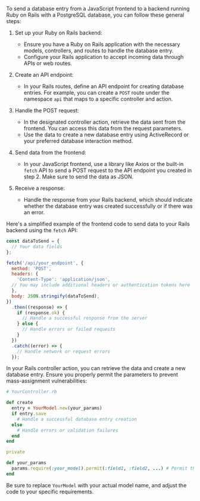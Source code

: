 To send a database entry from a JavaScript frontend to a backend running Ruby on Rails with a PostgreSQL database, you can follow these general steps:

1. Set up your Ruby on Rails backend:
   - Ensure you have a Ruby on Rails application with the necessary models, controllers, and routes to handle the database entry.
   - Configure your Rails application to accept incoming data through APIs or web routes.

2. Create an API endpoint:
   - In your Rails routes, define an API endpoint for creating database entries. For example, you can create a `POST` route under the namespace `api` that maps to a specific controller and action.

3. Handle the POST request:
   - In the designated controller action, retrieve the data sent from the frontend. You can access this data from the request parameters.
   - Use the data to create a new database entry using ActiveRecord or your preferred database interaction method.

4. Send data from the frontend:
   - In your JavaScript frontend, use a library like Axios or the built-in `fetch` API to send a POST request to the API endpoint you created in step 2. Make sure to send the data as JSON.

5. Receive a response:
   - Handle the response from your Rails backend, which should indicate whether the database entry was created successfully or if there was an error.

Here's a simplified example of the frontend code to send data to your Rails backend using the `fetch` API:

```javascript
const dataToSend = {
  // Your data fields
};

fetch('/api/your_endpoint', {
  method: 'POST',
  headers: {
    'Content-Type': 'application/json',
  // You may include additional headers or authentication tokens here
  },
  body: JSON.stringify(dataToSend),
})
  .then((response) => {
    if (response.ok) {
      // Handle a successful response from the server
    } else {
      // Handle errors or failed requests
    }
  })
  .catch((error) => {
    // Handle network or request errors
  });
```

In your Rails controller action, you can retrieve the data and create a new database entry. Ensure you properly permit the parameters to prevent mass-assignment vulnerabilities:

```ruby
# YourController.rb

def create
  entry = YourModel.new(your_params)
  if entry.save
    # Handle a successful database entry creation
  else
    # Handle errors or validation failures
  end
end

private

def your_params
  params.require(:your_model).permit(:field1, :field2, ...) # Permit the fields you want to update
end
```

Be sure to replace `YourModel` with your actual model name, and adjust the code to your specific requirements.